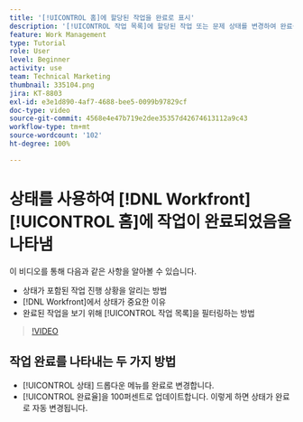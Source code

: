 ```yaml
---
title: '[!UICONTROL 홈]에 할당된 작업을 완료로 표시'
description: '[!UICONTROL 작업 목록]에 할당된 작업 또는 문제 상태를 변경하여 완료를 표시하는 방법에 대해 알아봅니다. 그러면 목록을 필터링하여 완료된 작업만 볼 수 있습니다.'
feature: Work Management
type: Tutorial
role: User
level: Beginner
activity: use
team: Technical Marketing
thumbnail: 335104.png
jira: KT-8803
exl-id: e3e1d890-4af7-4688-bee5-0099b97829cf
doc-type: video
source-git-commit: 4568e4e47b719e2dee35357d42674613112a9c43
workflow-type: tm+mt
source-wordcount: '102'
ht-degree: 100%

---
```


# 상태를 사용하여 [!DNL Workfront] [!UICONTROL 홈]에 작업이 완료되었음을 나타냄

이 비디오를 통해 다음과 같은 사항을 알아볼 수 있습니다.

* 상태가 포함된 작업 진행 상황을 알리는 방법
* [!DNL  Workfront]에서 상태가 중요한 이유
* 완료된 작업을 보기 위해 [!UICONTROL 작업 목록]을 필터링하는 방법

>[!VIDEO](https://video.tv.adobe.com/v/3444292/?quality=12&learn=on&enablevpops&captions=kor)


## 작업 완료를 나타내는 두 가지 방법

* [!UICONTROL 상태] 드롭다운 메뉴를 완료로 변경합니다.
* [!UICONTROL 완료율]을 100퍼센트로 업데이트합니다. 이렇게 하면 상태가 완료로 자동 변경됩니다.

<!--
learn more URLs
-->
